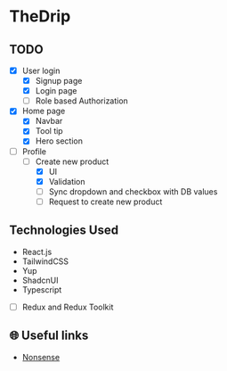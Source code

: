 # TheDrip

## TODO
- [x] User login
    - [x] Signup page
    - [x] Login page
    - [ ] Role based Authorization
- [x] Home page
    - [x] Navbar
    - [x] Tool tip
    - [x] Hero section
- [ ] Profile
    - [ ] Create new product
        - [x] UI
        - [x] Validation
        - [ ] Sync dropdown and checkbox with DB values
        - [ ] Request to create new product

## Technologies Used
- React.js
- TailwindCSS
- Yup
- ShadcnUI
- Typescript
- [ ] Redux and Redux Toolkit

## 🌐 Useful links
- [Nonsense](https://nonsense.jp/)

